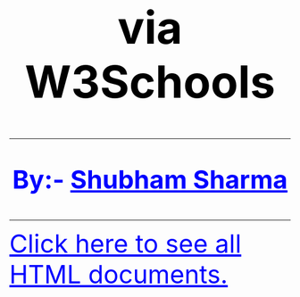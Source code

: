 <html>
<head>
   <title>Home</title>
   <style>
       h1, p, a {
       text-align:center;
       }
       h1 {
       font-size:80px;
       color:black;
       }
       p, a {
       font-size:45px;
       color:blue
       }
    </style>
</head>   
<body>
    <h1>via W3Schools</h1>
    <hr size="3" noshade>
    <p><strong>By:- <ins>Shubham Sharma</ins></strong></p>
    <hr size="3" noshade>
    <a href="https://github.com/shubham2o/HTML.git" title="HTML's Github">Click  here to see all HTML documents.</a>
</body>
</html>
